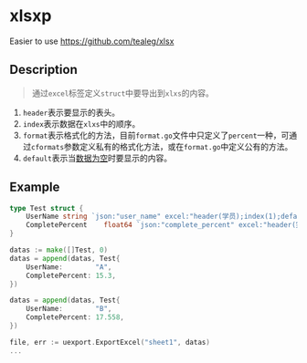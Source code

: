 # xlsxp
Easier to use https://github.com/tealeg/xlsx

## Description
> 通过`excel`标签定义`struct`中要导出到`xlxs`的内容。

1. `header`表示要显示的表头。
2. `index`表示数据在`xlxs`中的顺序。
3. `format`表示格式化的方法，目前`format.go`文件中只定义了`percent`一种，可通过`cformats`参数定义私有的格式化方法，或在`format.go`中定义公有的方法。
4. `default`表示当[数据为空](https://golang.org/src/reflect/value.go?s=34297:34325#L1090)时要显示的内容。

## Example

```go
type Test struct {
    UserName string `json:"user_name" excel:"header(学员);index(1);default(---)"`
	CompletePercent    float64 `json:"complete_percent" excel:"header(完课率);index(2);format(percent)"`
}

datas := make([]Test, 0)
datas = append(datas, Test{
    UserName:        "A",
    CompletePercent: 15.3,
})

datas = append(datas, Test{
    UserName:        "B",
    CompletePercent: 17.558,
})

file, err := uexport.ExportExcel("sheet1", datas)
...

```